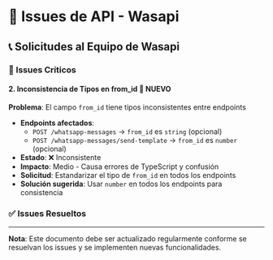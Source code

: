 # 🐛 Issues de API - Wasapi

## 📞 Solicitudes al Equipo de Wasapi

### 🔴 Issues Críticos

#### 2. **Inconsistencia de Tipos en from_id** 🔴 NUEVO
**Problema**: El campo `from_id` tiene tipos inconsistentes entre endpoints
- **Endpoints afectados**: 
  - `POST /whatsapp-messages` → `from_id` es `string` (opcional)
  - `POST /whatsapp-messages/send-template` → `from_id` es `number` (opcional)
- **Estado**: ❌ Inconsistente
- **Impacto**: Medio - Causa errores de TypeScript y confusión
- **Solicitud**: Estandarizar el tipo de `from_id` en todos los endpoints
- **Solución sugerida**: Usar `number` en todos los endpoints para consistencia

### ✅ Issues Resueltos


---

**Nota**: Este documento debe ser actualizado regularmente conforme se resuelvan los issues y se implementen nuevas funcionalidades. 